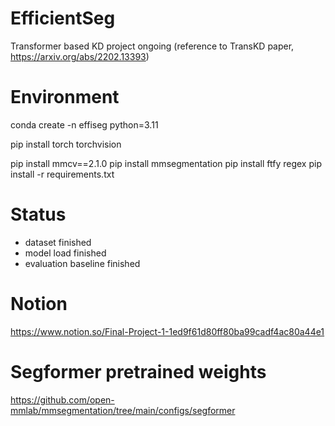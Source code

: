 # EfficientSeg
Transformer based KD project ongoing (reference to TransKD paper, https://arxiv.org/abs/2202.13393)

# Environment
conda create -n effiseg python=3.11

pip install torch torchvision

pip install mmcv==2.1.0
pip install mmsegmentation
pip install ftfy regex
pip install -r requirements.txt

# Status
- dataset finished
- model load finished
- evaluation baseline finished

# Notion
https://www.notion.so/Final-Project-1-1ed9f61d80ff80ba99cadf4ac80a44e1

# Segformer pretrained weights
https://github.com/open-mmlab/mmsegmentation/tree/main/configs/segformer 